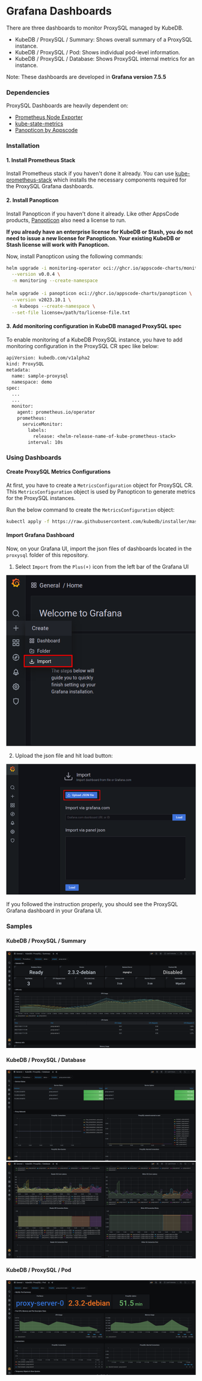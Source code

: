 # Grafana Dashboards

There are three dashboards to monitor ProxySQL managed by KubeDB.

- KubeDB / ProxySQL / Summary: Shows overall summary of a ProxySQL instance.
- KubeDB / ProxySQL / Pod: Shows individual pod-level information.
- KubeDB / ProxySQL / Database: Shows ProxySQL internal metrics for an instance.

Note: These dashboards are developed in **Grafana version 7.5.5**

### Dependencies

ProxySQL Dashboards are heavily dependent on:

- [Prometheus Node Exporter](https://github.com/prometheus/node_exporter)
- [kube-state-metrics](https://github.com/kubernetes/kube-state-metrics)
- [Panopticon by Appscode](https://byte.builders/blog/post/introducing-panopticon/)


### Installation

#### 1. Install Prometheus Stack

Install Prometheus stack if you haven't done it already. You can use [kube-prometheus-stack](https://artifacthub.io/packages/helm/prometheus-community/kube-prometheus-stack) which installs the necessary components required for the ProxySQL Grafana dashboards.

#### 2. Install Panopticon

Install Panopticon if you haven't done it already. Like other AppsCode products, [Panopticon](https://byte.builders/blog/post/introducing-panopticon/) also need a license to run.

**If you already have an enterprise license for KubeDB or Stash, you do not need to issue a new license for Panopticon. Your existing KubeDB or Stash license will work with Panopticon.**

Now, install Panopticon using the following commands:

```bash
helm upgrade -i monitoring-operator oci://ghcr.io/appscode-charts/monitoring-operator \
  --version v0.0.4 \
  -n monitoring --create-namespace

helm upgrade -i panopticon oci://ghcr.io/appscode-charts/panopticon \
  --version v2023.10.1 \
  -n kubeops --create-namespace \
  --set-file license=/path/to/license-file.txt
```

#### 3. Add monitoring configuration in KubeDB managed ProxySQL spec

To enable monitoring of a KubeDB ProxySQL instance, you have to add monitoring configuration in the ProxySQL CR spec like below:

```
apiVersion: kubedb.com/v1alpha2
kind: ProxySQL
metadata:
  name: sample-proxysql
  namespace: demo
spec:
  ...
  ...
  monitor:
    agent: prometheus.io/operator
    prometheus:
      serviceMonitor:
        labels:
          release: <helm-release-name-of-kube-prometheus-stack>
        interval: 10s
```

### Using Dashboards

#### Create ProxySQL Metrics Configurations

At first, you have to create a `MetricsConfiguration` object for ProxySQL CR. This `MetricsConfiguration` object is used by Panopticon to generate metrics for the ProxySQL instances.

Run the below command to create the `MetricsConfiguration` object:

```bash
kubectl apply -f https://raw.githubusercontent.com/kubedb/installer/master/charts/kubedb-metrics/templates/proxysql/kubedb-com-proxysql.yaml
```

#### Import Grafana Dashboard

Now, on your Grafana UI, import the json files of dashboards located in the `proxysql` folder of this repository.


1. Select `Import` from the `Plus(+)` icon from the left bar of the Grafana UI

![Import New Dashboard](/proxysql/images/import_dashboard_1.png)

2. Upload the json file and hit load button:

![Upload Dashboard JSON](/proxysql/images/import_dashboard_2.png)


If you followed the instruction properly, you should see the ProxySQL Grafana dashboard in your Grafana UI.

### Samples

####  KubeDB / ProxySQL / Summary

![KubeDB / ProxySQL / Summary](/proxysql/images/kubedb-proxysql-summary.png)

#### KubeDB / ProxySQL / Database

![KubeDB / ProxySQL / Database-0](/proxysql/images/kubedb-proxysql-database-0.png) \
![KubeDB / ProxySQL / Database-1](/proxysql/images/kubedb-proxysql-database-1.png)

#### KubeDB / ProxySQL / Pod

![KubeDB / ProxySQL / Pod](/proxysql/images/kubedb-proxysql-pod.png)
